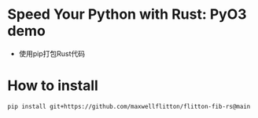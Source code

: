 # Speed Your Python with Rust: PyO3 demo
* 使用pip打包Rust代码

# How to install
```
pip install git+https://github.com/maxwellflitton/flitton-fib-rs@main
```